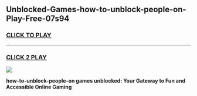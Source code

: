 
## Unblocked-Games-how-to-unblock-people-on-Play-Free-07s94
<h3>
<a href="https://premium76.site?title=how-to-unblock-people-on&ref=20M">CLICK TO PLAY</a></h3>
<hr>

<h3>
<a href="https://premium76.site?title=how-to-unblock-people-on&ref=20M">CLICK 2 PLAY</a>
  
</h3>

<a href="https://premium76.site?title=how-to-unblock-people-on&ref=19M"><img src="https://clearcache.store/games.png"></a>


**how-to-unblock-people-on games unblocked: Your Gateway to Fun and Accessible Online Gaming**
